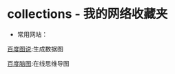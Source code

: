 # collections - 我的网络收藏夹

+ 常用网站：
  
[百度图说](http://tushuo.baidu.com/):生成数据图

[百度脑图](http://naotu.baidu.com/edit.html):在线思维导图

